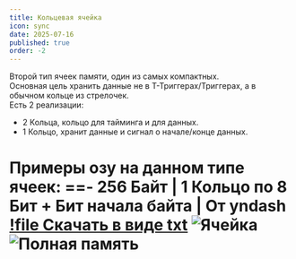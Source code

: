 ```yaml
---
title: Кольцевая ячейка
icon: sync
date: 2025-07-16
published: true
order: -2
---
```


Второй тип ячеек памяти, один из самых компактных.<br>
Основная цель хранить данные не в Т-Триггерах/Триггерах, а в обычном кольце из стрелочек.<br>
Есть 2 реализации:
- 2 Кольца, кольцо для тайминга и для данных.
- 1 Кольцо, хранит данные и сигнал о начале/конце данных.

[//]: # (==- Сравнение постоянной ячейки с кольцевой ячейкой &#40; без проводов &#41;)
[//]: # (![]&#40;/static/imgs/trigger_vs_ring.png&#41;)
[//]: # (===)

Примеры озу на данном типе ячеек:
==- 256 Байт | 1 Кольцо по 8 Бит + Бит начала байта | От yndash
[!file Скачать в виде txt](/static/schematics/ram/256b_ring_1bpc_yndash/schematic.txt)
![Ячейка](/static/schematics/ram/256b_ring_1bpc_yndash/cell.png)
![Полная память](/static/schematics/ram/256b_ring_1bpc_yndash/full.png)
===